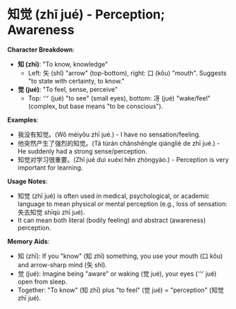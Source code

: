# **知觉 (zhī jué) - Perception; Awareness**

**Character Breakdown**:  
- **知 (zhī)**: "To know, knowledge"
  - Left: 矢 (shǐ) "arrow" (top-bottom), right: 口 (kǒu) "mouth". Suggests "to state with certainty, to know."  
- **觉 (jué)**: "To feel, sense, perceive"
  - Top: ⺍ (jué) "to see" (small eyes), bottom: 冴 (jué) "wake/feel" (complex, but base means "to be conscious").

**Examples**:  
- 我没有知觉。(Wǒ méiyǒu zhī jué.) - I have no sensation/feeling.  
- 他突然产生了强烈的知觉。(Tā túrán chǎnshēngle qiángliè de zhī jué.) - He suddenly had a strong sense/perception.  
- 知觉对学习很重要。(Zhī jué duì xuéxí hěn zhòngyào.) - Perception is very important for learning.

**Usage Notes**:  
- 知觉 (zhī jué) is often used in medical, psychological, or academic language to mean physical or mental perception (e.g., loss of sensation: 失去知觉 shīqù zhī jué).  
- It can mean both literal (bodily feeling) and abstract (awareness) perception.

**Memory Aids**:  
- 知 (zhī): If you "know" (知 zhī) something, you use your mouth (口 kǒu) and arrow-sharp mind (矢 shǐ).  
- 觉 (jué): Imagine being "aware" or waking (觉 jué), your eyes (⺍ jué) open from sleep.  
- Together: "To know" (知 zhī) plus "to feel" (觉 jué) = "perception" (知觉 zhī jué).